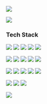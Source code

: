 <img src="https://capsule-render.vercel.app/api?type=slice&color=4FC08D&height=150&section=header&text=WooseongHAM&fontSize=40&fontColor=ffffff&fontAlign=80&animation=twinkling" />

<a href="https://hits.seeyoufarm.com"><img src="https://hits.seeyoufarm.com/api/count/incr/badge.svg?url=https%3A%2F%2Fgithub.com%2FWOOSEONG-HAM&count_bg=%2379C83D&title_bg=%23555555&icon=&icon_color=%23E7E7E7&title=hits&edge_flat=false"/></a>                                      
### Tech Stack
<img src="https://img.shields.io/badge/React-61DAFB?style=flat-square&logo=React&logoColor=white"/></a>
<img src="https://img.shields.io/badge/JavaScript-F7DF1E?style=flat-square&logo=JavaScript&logoColor=white"/></a>
<img src="https://img.shields.io/badge/Angular-DD0031?style=flat-square&logo=Angular&logoColor=white"/></a>
<img src="https://img.shields.io/badge/CSS3-1572B6?style=flat-square&logo=CSS3&logoColor=white"/></a>
<img src="https://img.shields.io/badge/Sass-CC6699?style=flat-square&logo=Sass&logoColor=white"/></a>

<img src="https://img.shields.io/badge/Html5-E34F26?style=flat-square&logo=Html5&logoColor=white"/></a>
<img src="https://img.shields.io/badge/Firebase-FFCA28?style=flat-square&logo=Firebase&logoColor=white"/></a>
<img src="https://img.shields.io/badge/FileZilla-BF0000?style=flat-square&logo=FileZilla&logoColor=white"/></a>
<img src="https://img.shields.io/badge/Json-000000?style=flat-square&logo=Json&logoColor=white"/></a>
<img src="https://img.shields.io/badge/Redux-764ABC?style=flat-square&logo=Redux&logoColor=white"/></a>

<img src="https://img.shields.io/badge/jQuery-0769AD?style=flat-square&logo=jQuery&logoColor=white"/></a>
<img src="https://img.shields.io/badge/TypeScript-007ACC?style=flat-square&logo=TypeScript&logoColor=white"/></a>
<img src="https://img.shields.io/badge/MongoDB-47A248?style=flat-square&logo=MongoDB&logoColor=white"/></a>
<img src="https://img.shields.io/badge/Docker-2496ED?style=flat-square&logo=Docker&logoColor=white"/></a>
<img src="https://img.shields.io/badge/Webpack-8DD6F9?style=flat-square&logo=MongoDB&logoColor=white"/></a>

<img src="https://img.shields.io/badge/Instagram-E4405F?style=flat-square&logo=Instagram&logoColor=white"/></a>
<img src="https://img.shields.io/badge/Gmail-D14836?style=flat-square&logo=Gmail&logoColor=white"/></a>
<img src="https://img.shields.io/badge/tech Blog-11B48A?style=flat-square&logo=Vimeo&logoColor=white"/></a>

<img src="https://capsule-render.vercel.app/api?type=slice&color=F7DF1E&height=150&section=footer&fontSize=60&rotate=180" />
